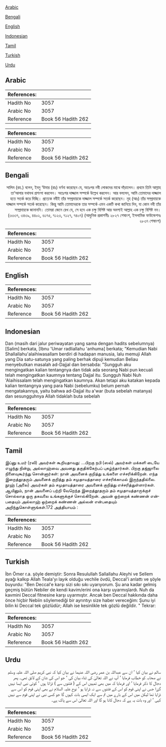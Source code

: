 [Arabic](#arabic)

[Bengali](#bengali)

[English](#english)

[Indonesian](#indonesian)

[Tamil](#tamil)

[Turkish](#turkish)

[Urdu](#urdu)

## Arabic


<div dir="rtl" lang="ar" style={{fontSize:'larger',backgroundColor:'#f8f9fa',padding:20}}>

</div>
<div style={{backgroundColor:'#f8f9fa',padding:20, marginBottom: 10}}><table> <thead> <tr> <th>References:</th> <th></th> </tr> </thead> <tbody><tr><td>Hadith No</td><td>3057</td></tr><tr><td>Arabic No</td><td>3057</td></tr><tr><td>Reference</td><td>Book 56 Hadith 262</td></tr></tbody></table></div>


<div dir="rtl" lang="ar" style={{fontSize:'larger',backgroundColor:'#f8f9fa',padding:20}}>

</div>
<div style={{backgroundColor:'#f8f9fa',padding:20, marginBottom: 10}}><table> <thead> <tr> <th>References:</th> <th></th> </tr> </thead> <tbody><tr><td>Hadith No</td><td>3057</td></tr><tr><td>Arabic No</td><td>3057</td></tr><tr><td>Reference</td><td>Book 56 Hadith 262</td></tr></tbody></table></div>

## Bengali


<div dir="rtl" lang="bn" style={{fontSize:'larger',backgroundColor:'#f8f9fa',padding:20}}>
সালিম (রহ.) বলেন, ইবনু ‘উমার (রাঃ) বর্ণনা করেছেন যে, অতঃপর নবী লোকদের মাঝে দাঁড়ালেন। প্রথমে তিনি আল্লাহ তা‘আলার যথাযথ প্রশংসা করলেন। অতঃপর দাজ্জাল সম্পর্কে উল্লেখ করলেন। আর বললেন, আমি তোমাদের দাজ্জাল হতে সতর্ক করে দিচ্ছি। প্রত্যেক নবীই তাঁর সম্প্রদায়কে দাজ্জাল সম্পর্কে সতর্ক করেছেন। নূহ (আঃ) তাঁর সম্প্রদায়কে দাজ্জাল সম্পর্কে সতর্ক করেছেন। কিন্তু আমি তোমাদেরকে তার সম্পর্কে এমন একটি কথা জানিয়ে দিব, যা কোন নবী তাঁর সম্প্রদায়কে জানাননি। তোমরা জেনে রেখ যে, সে হবে এক চক্ষু বিশিষ্ট আর অবশ্যই আল্লাহ এক চক্ষু বিশিষ্ট নন। (৩৩৩৭, ৩৪৩৯, ৪৪০২, ৬১৭৫, ৭১২৩, ৭১২৭, ৭৪০৭) (আধুনিক প্রকাশনীঃ ২৮২৭ শেষাংশ, ইসলামিক ফাউন্ডেশনঃ ২৮৩৭ শেষাংশ)
</div>
<div style={{backgroundColor:'#f8f9fa',padding:20, marginBottom: 10}}><table> <thead> <tr> <th>References:</th> <th></th> </tr> </thead> <tbody><tr><td>Hadith No</td><td>3057</td></tr><tr><td>Arabic No</td><td>3057</td></tr><tr><td>Reference</td><td>Book 56 Hadith 262</td></tr></tbody></table></div>

## English


<div dir="ltr" lang="en" style={{fontSize:'larger',backgroundColor:'#f8f9fa',padding:20}}>

</div>
<div style={{backgroundColor:'#f8f9fa',padding:20, marginBottom: 10}}><table> <thead> <tr> <th>References:</th> <th></th> </tr> </thead> <tbody><tr><td>Hadith No</td><td>3057</td></tr><tr><td>Arabic No</td><td>3057</td></tr><tr><td>Reference</td><td>Book 56 Hadith 262</td></tr></tbody></table></div>

## Indonesian


<div dir="ltr" lang="id" style={{fontSize:'larger',backgroundColor:'#f8f9fa',padding:20}}>
Dan (masih dari jalur periwayatan yang sama dengan hadits sebelumnya) [Salim] berkata, [Ibnu 'Umar radliallahu 'anhuma] berkata; "Kemudian Nabi Shallallahu'alaihiwasallam berdiri di hadapan manusia, lalu memuji Allah yang Dia satu-satunya yang paling berhak dipuji kemudian Beliau menyebutkan masalah ad-Dajjal dan bersabda: "Sungguh aku mengingatkan kalian tentangnya dan tidak ada seorang Nabi pun kecuali telah mengingatkan kaumnya tentang Dajjal itu. Sungguh Nabi Nuh 'Alaihissalam telah mengingatkan kaumnya. Akan tetapi aku katakan kepada kalian tentangnya yang para Nabi (sebelumku) belum pernah mengatakannya, yaitu bahwa ad-Dajjal itu a'war (buta sebelah matanya) dan sesungguhnya Allah tidaklah buta sebelah
</div>
<div style={{backgroundColor:'#f8f9fa',padding:20, marginBottom: 10}}><table> <thead> <tr> <th>References:</th> <th></th> </tr> </thead> <tbody><tr><td>Hadith No</td><td>3057</td></tr><tr><td>Arabic No</td><td>3057</td></tr><tr><td>Reference</td><td>Book 56 Hadith 262</td></tr></tbody></table></div>

## Tamil


<div dir="ltr" lang="ta" style={{fontSize:'larger',backgroundColor:'#f8f9fa',padding:20}}>
இப்னு உமர் (ரலி) அவர்கள் கூறியதாவது: ...பிறகு நபி (ஸல்) அவர்கள் மக்களி டையே எழுந்து நின்று, அல்லாஹ்வை அவனது தகுதிக்கேற்பப் புகழ்ந்தார்கள். பிறகு தஜ்ஜாலை நினைவுகூர்ந்து சொன்னார்கள்: நான் அவனைக் குறித்து உங்களை எச்சரிக்கிறேன். எந்த இறைத்தூதரும் அவனைக் குறித்து தம் சமுதாயத்தாரை எச்சரிக்காமல் இருந்ததில்லை. நூஹ் (அலை) அவர்கள் தம் சமுதாயத்தாரை அவனைக் குறித்து எச்சரித்துள்ளார்கள். ஆயினும், நான் அவனைப் பற்றி வேறெந்த இறைத்தூதரும் தம் சமுதாயத்தாருக்குச் சொல்லாத ஒரு தகவலை உங்களுக்குச் சொல்கிறேன். அவன் ஒற்றைக் கண்ணன் என்பதையும் அல்லாஹ் ஒற்றைக் கண்ணன் அல்லன் என்பதையும் அறிந்துகொள்ளுங்கள்.172 அத்தியாயம் :
</div>
<div style={{backgroundColor:'#f8f9fa',padding:20, marginBottom: 10}}><table> <thead> <tr> <th>References:</th> <th></th> </tr> </thead> <tbody><tr><td>Hadith No</td><td>3057</td></tr><tr><td>Arabic No</td><td>3057</td></tr><tr><td>Reference</td><td>Book 56 Hadith 262</td></tr></tbody></table></div>

## Turkish


<div dir="ltr" lang="tr" style={{fontSize:'larger',backgroundColor:'#f8f9fa',padding:20}}>
İbn Ömer r.a. şöyle demiştir: Sonra Resulullah Sallallahu Aleyhi ve Sellem ayağı kalkıp Allah Teala'yı layık olduğu vechile övdü, Deccal'i anlattı ve şöyle buyurdu: "Ben Deccal'e karşı sizi sıkı sıkı uyarıyorum. Şu ana kadar gelmiş geçmiş bütün Nebiler de kendi kavim/erini ona karşı uyarmışlardı. Nuh da kavmini Deccal fitnesine karşı uyarmıştır. Ancak ben Deccal hakkında daha önce hiçbir Nebiin söylemediği bir ayrıntıyı size haber vereceğim: Şunu iyi bilin ki Deccal tek gözlüdür; Allah ise kesinlikle tek gözlü değildir. " Tekrar:
</div>
<div style={{backgroundColor:'#f8f9fa',padding:20, marginBottom: 10}}><table> <thead> <tr> <th>References:</th> <th></th> </tr> </thead> <tbody><tr><td>Hadith No</td><td>3057</td></tr><tr><td>Arabic No</td><td>3057</td></tr><tr><td>Reference</td><td>Book 56 Hadith 262</td></tr></tbody></table></div>

## Urdu


<div dir="rtl" lang="ur" style={{fontSize:'larger',backgroundColor:'#f8f9fa',padding:20}}>
سالم نے بیان کیا ‘ ان سے عبداللہ بن عمر رضی اللہ عنہما نے بیان کیا کہ نبی کریم صلی اللہ علیہ وسلم نے صحابہ کو خطاب فرمایا ‘ آپ نے اللہ تعالیٰ کی ثناء بیان کی ‘ جو اس کی شان کے لائق تھی۔ پھر دجال کا ذکر فرمایا ‘ اور فرمایا کہ میں بھی تمہیں اس کے ( فتنوں سے ) ڈراتا ہوں ‘ کوئی نبی ایسا نہیں گزرا جس نے اپنی قوم کو اس کے فتنوں سے نہ ڈرایا ہو ‘ نوح علیہ السلام نے بھی اپنی قوم کو اس سے ڈرایا تھا لیکن میں اس کے بارے میں تم سے ایک ایسی بات کہوں گا جو کسی نبی نے اپنی قوم سے نہیں کہی ‘ اور وہ بات یہ ہے کہ دجال کانا ہو گا اور اللہ تعالیٰ اس سے پاک ہے۔
</div>
<div style={{backgroundColor:'#f8f9fa',padding:20, marginBottom: 10}}><table> <thead> <tr> <th>References:</th> <th></th> </tr> </thead> <tbody><tr><td>Hadith No</td><td>3057</td></tr><tr><td>Arabic No</td><td>3057</td></tr><tr><td>Reference</td><td>Book 56 Hadith 262</td></tr></tbody></table></div>
